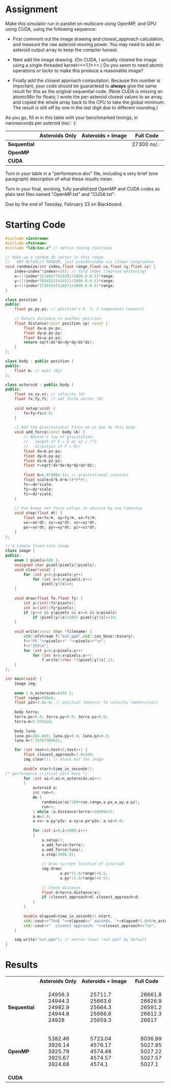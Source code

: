 # Assignment
Make this simulator run in parallel on multicore using OpenMP, and GPU using CUDA, using the following sequence:

*   First comment out the image drawing and closest_approach calculation, and measure the raw asteroid-moving power.  You may need to add an asteroid output array to keep the compiler honest.

*   Next add the image drawing.  (On CUDA, I actually cleared the image using a single-threaded kernel<<<1,1>>>.)  Do you seem to need atomic operations or locks to make this produce a reasonable image?

*   Finally add the closest approach computation.  Because this number is important, your code should be guaranteed to **always** give the same result for this as the original sequential code.  (Note CUDA is missing an atomicMin for floats; I wrote the per-asteroid closest values to an array, and copied the whole array back to the CPU to take the global minimum.  The result is still off by one in the last digit due to different rounding.)

As you go, fill in in this table with your benchmarked timings, in nanoseconds per asteroid (ns/☄):

|                | Asteroids Only | Asteroids + Image |     Full Code |
|----------------|----------------|-------------------|---------------|
| **Sequential** |                |                   |  27300 ns/☄   |
|   **OpenMP**   |                |                   |               |
|    **CUDA**    |                |                   |               |

Turn in your table in a "performance.doc" file, including a very brief (one paragraph) description of what these results mean.

Turn in your final, working, fully parallelized OpenMP and CUDA codes as plain text files named "OpenMP.txt" and "CUDA.txt".

Due by the end of Tuesday, February 23 on Blackboard.

# Starting Code

```cpp
#include <iostream>
#include <fstream>
#include "lib/inc.c" // netrun timing functions

// Make up a random 3D vector in this range.
//   NOT ACTUALLY RANDOM, just pseudorandom via linear congruence.
void randomize(int index,float range,float &x,float &y,float &z) {
    index=index^(index<<24); // fold index (improve whitening)
    x=(((index*1234567)%1039)/1000.0-0.5)*range;
    y=(((index*7654321)%1021)/1000.0-0.5)*range;
    z=(((index*1726354)%1027)/1000.0-0.5)*range;
}

class position {
public:
    float px,py,pz; // position's X, Y, Z components (meters)
    
    // Return distance to another position
    float distance(const position &p) const {
        float dx=p.px-px;
        float dy=p.py-py;
        float dz=p.pz-pz;
        return sqrt(dx*dx+dy*dy+dz*dz);
    }
};

class body : public position {
public:
    float m; // mass (Kg)
};

class asteroid : public body {
public:
    float vx,vy,vz; // velocity (m)
    float fx,fy,fz; // net force vector (N)
    
    void setup(void) {
        fx=fy=fz=0.0;
    }
    
    // Add the gravitational force on us due to this body
    void add_force(const body &b) {
        // Newton's law of gravitation:
        //   length of F = G m1 m2 / r^2
        //   direction of F = R/r
        float dx=b.px-px;
        float dy=b.py-py;
        float dz=b.pz-pz;
        float r=sqrt(dx*dx+dy*dy+dz*dz);
        
        float G=6.67408e-11; // gravitational constant
        float scale=G*b.m*m/(r*r*r);
        fx+=dx*scale;
        fy+=dy*scale;
        fz+=dz*scale;
    }
    
    // Use known net force values to advance by one timestep
    void step(float dt) {
        float ax=fx/m, ay=fy/m, az=fz/m;
        vx+=ax*dt; vy+=ay*dt; vz+=az*dt;
        px+=vx*dt; py+=vy*dt; pz+=vz*dt;
    }
};

// A simple fixed-size image
class image {
public:
    enum { pixels=500 };
    unsigned char pixel[pixels][pixels];
    void clear(void) {
        for (int y=0;y<pixels;y++)
            for (int x=0;x<pixels;x++) 
                pixel[y][x]=0;
    }
    
    void draw(float fx,float fy) {
        int y=(int)(fx*pixels);
        int x=(int)(fy*pixels);
        if (y>=0 && y<pixels && x>=0 && x<pixels)
            if (pixel[y][x]<200) pixel[y][x]+=10;
    }
    
    void write(const char *filename) {
        std::ofstream f("out.ppm",std::ios_base::binary);
        f<<"P5 "<<pixels<<" "<<pixels<<"\n";
        f<<"255\n";
        for (int y=0;y<pixels;y++)
            for (int x=0;x<pixels;x++) 
                f.write((char *)&pixel[y][x],1);
    }
};

int main(void) {
    image img;
    
    enum { n_asteroids=8192 };
    float range=500e6;
    float p2v=3.0e-6; // position (meters) to velocity (meters/sec)
    
    body terra; 
    terra.px=0.0; terra.py=0.0; terra.pz=0.0; 
    terra.m=5.972e24;
    
    body luna;
    luna.px=384.4e6; luna.py=0.0; luna.pz=0.0;
    luna.m=7.34767309e22;

    for (int test=0;test<5;test++) {
        float closest_approach=1.0e100;
        img.clear(); // black out the image
    
        double start=time_in_seconds();
/* performance critical part here */
        for (int ai=0;ai<n_asteroids;ai++)
        {
            asteroid a;
            int run=0;
            do {
                randomize(ai*100+run,range,a.px,a.py,a.pz);
                run++;
            } while (a.distance(terra)<10000e3);
            a.m=1.0;
            a.vx=-a.py*p2v; a.vy=a.px*p2v; a.vz=0.0;
            
            for (int i=0;i<1000;i++)
            {
                a.setup();
                a.add_force(terra);
                a.add_force(luna);
                a.step(1000.0);
                
                // Draw current location of asteroid
                img.draw(
                        a.px*(1.0/range)+0.5,
                        a.py*(1.0/range)+0.5);
                
                // Check distance
                float d=terra.distance(a);
                if (closest_approach>d) closest_approach=d;
            }
        }
        
        double elapsed=time_in_seconds()-start;
        std::cout<<"Took "<<elapsed<<" seconds, "<<elapsed*1.0e9/n_asteroids<<" ns/asteroid\n";
        std::cout<<"  closest approach: "<<closest_approach<<"\n";
    }

    img.write("out.ppm"); // netrun shows "out.ppm" by default
}
```

# Results

<table align="center">
  <tbody>
    <tr>
      <th></th>
      <th>Asteroids Only</th>
      <th>Asteroids + Image</th>
      <th>Full Code</th>
    </tr>
    <tr>
      <td><b>Sequential</b></td>
      <td>
		<ul style="list-style: none">
		  <li>24956.3</li>
		  <li>24944.3</li>
		  <li>24982.9</li>
		  <li>24944.8</li>
		  <li>24928</li>
		</ul>
      </td>
      <td>
		<ul style="list-style: none">
		  <li>25711.7</li>
		  <li>25663.6</li>
		  <li>25664.3</li>
		  <li>25666.6</li>
		  <li>25659.3</li>
		</ul>
      </td>
      <td>
      	<ul style="list-style: none">
		  <li>26661.8</li>
		  <li>26626.9</li>
		  <li>26591.2</li>
		  <li>26612.3</li>
		  <li>26617</li>
		</ul>
      </td>
    </tr>
    <tr>
      <td><b>OpenMP</b></td>
      <td>
		<ul style="list-style: none">
		  <li>5382.46</li>
		  <li>3926.14</li>
		  <li>3925.79</li>
		  <li>3925.67</li>
		  <li>3924.68</li>
		</ul>
      </td>
      <td>
		<ul style="list-style: none">
		  <li>5723.04</li>
		  <li>4576.17</li>
		  <li>4574.48</li>
		  <li>4574.57</li>
		  <li>4574.1</li>
		</ul>
      </td>
      <td>
		<ul style="list-style: none">
		  <li>8036.99</li>
		  <li>5027.95</li>
		  <li>5027.22</li>
		  <li>5027.57</li>
		  <li>5027.1</li>
		</ul>
      </td>
    </tr>
    <tr>
      <td><b>CUDA</b></td>
      <td>
		<ul style="list-style: none">
		  <li></li>
		  <li></li>
		  <li></li>
		  <li></li>
		  <li></li>
		</ul>
      </td>
      <td>
		<ul style="list-style: none">
		  <li></li>
		  <li></li>
		  <li></li>
		  <li></li>
		  <li></li>
		</ul>
      </td>
      <td>
		<ul style="list-style: none">
		  <li></li>
		  <li></li>
		  <li></li>
		  <li></li>
		  <li></li>
		</ul>
      </td>
    </tr>
    </tr>
  </tbody>
</table>